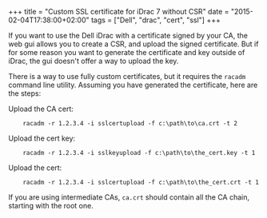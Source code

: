 +++
title = "Custom SSL certificate for iDrac 7 without CSR"
date = "2015-02-04T17:38:00+02:00"
tags = ["Dell", "drac", "cert", "ssl"]
+++

If you want to use the Dell iDrac with a certificate signed by your CA, the web gui allows you to create a CSR, and upload the signed certificate. But if for some reason you want to generate the certificate and key outside of iDrac, the gui doesn't offer a way to upload the key.

There is a way to use fully custom certificates, but it requires the ````racadm```` command line utility. Assuming you have generated the certificate, here are the steps:

Upload the CA cert:

        racadm -r 1.2.3.4 -i sslcertupload -f c:\path\to\ca.crt -t 2

Upload the cert key:

        racadm -r 1.2.3.4 -i sslkeyupload -f c:\path\to\the_cert.key -t 1

Upload the cert:

        racadm -r 1.2.3.4 -i sslcertupload -f c:\path\to\the_cert.crt -t 1


If you are using intermediate CAs, ````ca.crt```` should contain all the CA chain, starting with the root one.
